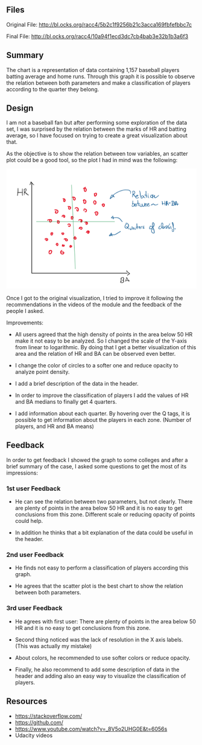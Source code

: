 ## Files

Original File: http://bl.ocks.org/racc4/5b2c1f9256b21c3acca169fbfefbbc7c

Final File: http://bl.ocks.org/racc4/10a94f1ecd3dc7cb4bab3e32b1b3a6f3

## Summary

The chart is a representation of data containing 1,157 baseball players batting average and home runs. Through this graph it is possible to observe the relation between both parameters and make a classification of players according to the quarter they belong.

## Design
I am not a baseball fan but after performing some exploration of the data set,  I was surprised by the relation between the marks of HR and batting average, so I have focused on trying to create a great visualization about that. 

As the objective is to show the relation between tow variables, an scatter plot could be a good tool, so the plot I had in mind was the following:

![drawing](drawing.png)

Once I got to the original visualization, I tried to improve it following the recommendations in the videos of the module and the feedback of the people I asked.

Improvements: 

- All users agreed that the high density of points in the area below 50 HR make it not easy to be analyzed. So I changed the scale of the Y-axis from linear to logarithmic. By doing that I get a better visualization of this area and the relation of HR and BA can be observed even better.

- I change the color of circles to a softer one and reduce opacity to analyze point density.

- I add a brief description of the data in the header. 

- In order to improve the classification of players I add the values of HR and BA medians to finally get 4 quarters.

- I add information about each quarter. By hovering over the Q tags, it is possible to get information about the players in each zone. (Number of players, and HR and BA means)


## Feedback

In order to get feedback I showed the graph to some colleges and after a brief summary of the case, I asked some questions to get the most of its impressions:

### 1st user Feedback
- He can see the relation between two parameters, but not clearly. There are plenty of points in the area below 50 HR and it is no easy to get conclusions from this zone. Different scale or reducing opacity of points could help.

- In addition he thinks that a bit explanation of the data could be useful in the header.

### 2nd user Feedback
- He finds not easy to perform a classification of players according this graph.

- He agrees that the scatter plot is the best chart to show the relation between both parameters.


### 3rd user Feedback

- He agrees with first user: There are plenty of points in the area below 50 HR and it is no easy to get conclusions from this zone.

- Second thing noticed was the lack of resolution in the X axis labels. (This was actually my mistake)

- About colors, he recommended to use softer colors or reduce opacity.

- Finally, he also recommend to add some description of data in the header and adding also an easy way to visualize the classification of players.


## Resources
- https://stackoverflow.com/ 
- https://github.com/
- https://www.youtube.com/watch?v=_8V5o2UHG0E&t=6056s
- Udacity videos